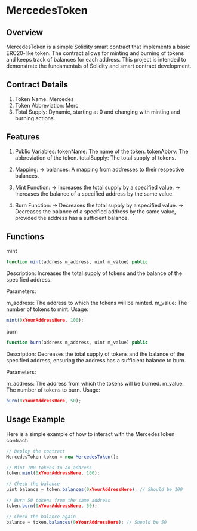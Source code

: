 # MercedesToken
## Overview
MercedesToken is a simple Solidity smart contract that implements a basic ERC20-like token. The contract allows for minting and burning of tokens and keeps track of balances for each address. This project is intended to demonstrate the fundamentals of Solidity and smart contract development.
## Contract Details
1. Token Name: Mercedes
2. Token Abbreviation: Merc
3. Total Supply: Dynamic, starting at 0 and changing with minting and burning actions.
## Features
1. Public Variables:
   tokenName: The name of the token.
   tokenAbbrv: The abbreviation of the token.
   totalSupply: The total supply of tokens.
   
3. Mapping:
-> balances: A mapping from addresses to their respective balances.
   
4. Mint Function:
-> Increases the total supply by a specified value.
-> Increases the balance of a specified address by the same value.
   
5. Burn Function:
-> Decreases the total supply by a specified value.
-> Decreases the balance of a specified address by the same value, provided the address has a sufficient balance.
## Functions
mint
```javascript
function mint(address m_address, uint m_value) public
```
Description:
Increases the total supply of tokens and the balance of the specified address.

Parameters:

m_address: The address to which the tokens will be minted.
m_value: The number of tokens to mint.
Usage:
```javascript
mint(0xYourAddressHere, 100);
```
burn
```javascript
function burn(address m_address, uint m_value) public
```
Description:
Decreases the total supply of tokens and the balance of the specified address, ensuring the address has a sufficient balance to burn.

Parameters:

m_address: The address from which the tokens will be burned.
m_value: The number of tokens to burn.
Usage:
```javascript
burn(0xYourAddressHere, 50);
```
## Usage Example
Here is a simple example of how to interact with the MercedesToken contract:
```javascript
// Deploy the contract
MercedesToken token = new MercedesToken();

// Mint 100 tokens to an address
token.mint(0xYourAddressHere, 100);

// Check the balance
uint balance = token.balances(0xYourAddressHere); // Should be 100

// Burn 50 tokens from the same address
token.burn(0xYourAddressHere, 50);

// Check the balance again
balance = token.balances(0xYourAddressHere); // Should be 50
```




